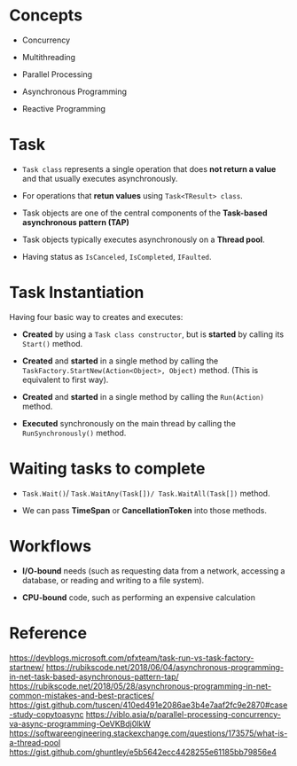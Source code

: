 # Concepts

* Concurrency

* Multithreading

* Parallel Processing

* Asynchronous Programming

* Reactive Programming

# Task
* `Task class` represents a single operation that does **not return a value** and that usually executes asynchronously.

* For operations that **retun values** using `Task<TResult> class`.

* Task objects are one of the central components of the **Task-based asynchronous pattern (TAP)**

* Task objects typically executes asynchronously on a **Thread pool**.

* Having status as `IsCanceled`, `IsCompleted`, `IFaulted`.

# Task Instantiation
Having four basic way to creates and executes:
* **Created** by using a `Task class constructor`, but is **started** by calling its `Start()` method.

* **Created** and **started** in a single method by calling the `TaskFactory.StartNew(Action<Object>,
Object)` method. (This is equivalent to first way).

* **Created** and **started** in a single method by calling the `Run(Action)` method.

* **Executed** synchronously on the main thread by calling the `RunSynchronously()` method.

# Waiting tasks to complete

* `Task.Wait()`/ `Task.WaitAny(Task[])/ Task.WaitAll(Task[])` method.

* We can pass **TimeSpan** or **CancellationToken** into those methods.

# Workflows
* **I/O-bound** needs (such as requesting data from a network, accessing a database, or reading and writing to a file system).

* **CPU-bound** code, such as performing an expensive calculation

# Reference
https://devblogs.microsoft.com/pfxteam/task-run-vs-task-factory-startnew/
https://rubikscode.net/2018/06/04/asynchronous-programming-in-net-task-based-asynchronous-pattern-tap/
https://rubikscode.net/2018/05/28/asynchronous-programming-in-net-common-mistakes-and-best-practices/
https://gist.github.com/tuscen/410ed491e2086ae3b4e7aaf2fc9e2870#case-study-copytoasync
https://viblo.asia/p/parallel-processing-concurrency-va-async-programming-OeVKBdj0lkW
https://softwareengineering.stackexchange.com/questions/173575/what-is-a-thread-pool
https://gist.github.com/ghuntley/e5b5642ecc4428255e61185bb79856e4
